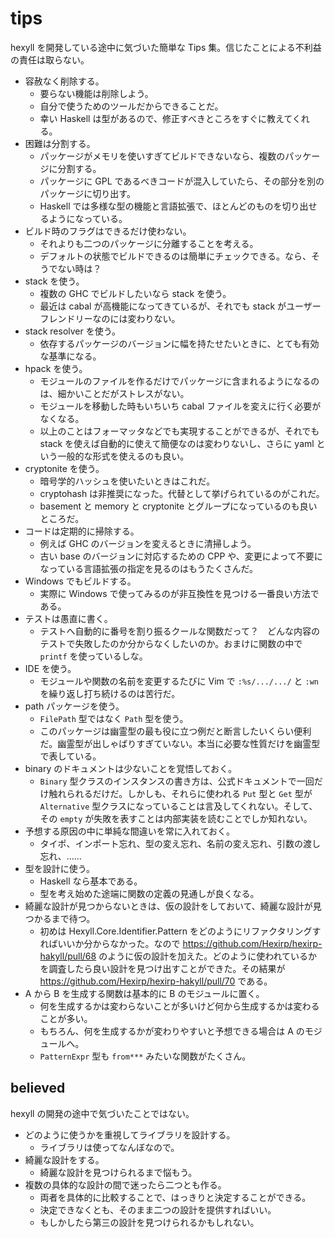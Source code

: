 # tips

hexyll を開発している途中に気づいた簡単な Tips 集。信じたことによる不利益の責任は取らない。

* 容赦なく削除する。
  * 要らない機能は削除しよう。
  * 自分で使うためのツールだからできることだ。
  * 幸い Haskell は型があるので、修正すべきところをすぐに教えてくれる。
* 困難は分割する。
  * パッケージがメモリを使いすぎてビルドできないなら、複数のパッケージに分割する。
  * パッケージに GPL であるべきコードが混入していたら、その部分を別のパッケージに切り出す。
  * Haskell では多様な型の機能と言語拡張で、ほとんどのものを切り出せるようになっている。
* ビルド時のフラグはできるだけ使わない。
  * それよりも二つのパッケージに分離することを考える。
  * デフォルトの状態でビルドできるのは簡単にチェックできる。なら、そうでない時は？
* stack を使う。
  * 複数の GHC でビルドしたいなら stack を使う。
  * 最近は cabal が高機能になってきているが、それでも stack がユーザーフレンドリーなのには変わりない。
* stack resolver を使う。
  * 依存するパッケージのバージョンに幅を持たせたいときに、とても有効な基準になる。
* hpack を使う。
  * モジュールのファイルを作るだけでパッケージに含まれるようになるのは、細かいことだがストレスがない。
  * モジュールを移動した時もいちいち cabal ファイルを変えに行く必要がなくなる。
  * 以上のことはフォーマッタなどでも実現することができるが、それでも stack を使えば自動的に使えて簡便なのは変わりないし、さらに yaml という一般的な形式を使えるのも良い。
* cryptonite を使う。
  * 暗号学的ハッシュを使いたいときはこれだ。
  * cryptohash は非推奨になった。代替として挙げられているのがこれだ。
  * basement と memory と cryptonite とグループになっているのも良いところだ。
* コードは定期的に掃除する。
  * 例えば GHC のバージョンを変えるときに清掃しよう。
  * 古い base のバージョンに対応するための CPP や、変更によって不要になっている言語拡張の指定を見るのはもうたくさんだ。
* Windows でもビルドする。
  * 実際に Windows で使ってみるのが非互換性を見つける一番良い方法である。
* テストは愚直に書く。
  * テストへ自動的に番号を割り振るクールな関数だって？　どんな内容のテストで失敗したのか分からなくしたいのか。おまけに関数の中で `printf` を使っているしな。
* IDE を使う。
  * モジュールや関数の名前を変更するたびに Vim で `:%s/.../.../` と `:wn` を繰り返し打ち続けるのは苦行だ。
* path パッケージを使う。
  * `FilePath` 型ではなく `Path` 型を使う。
  * このパッケージは幽霊型の最も役に立つ例だと断言したいくらい便利だ。幽霊型が出しゃばりすぎていない。本当に必要な性質だけを幽霊型で表している。
* binary のドキュメントは少ないことを覚悟しておく。
  * `Binary` 型クラスのインスタンスの書き方は、公式ドキュメントで一回だけ触れられるだけだ。しかしも、それらに使われる `Put` 型と `Get` 型が `Alternative` 型クラスになっていることは言及してくれない。そして、その `empty` が失敗を表すことは内部実装を読むことでしか知れない。
* 予想する原因の中に単純な間違いを常に入れておく。
  * タイポ、インポート忘れ、型の変え忘れ、名前の変え忘れ、引数の渡し忘れ、……
* 型を設計に使う。
  * Haskell なら基本である。
  * 型を考え始めた途端に関数の定義の見通しが良くなる。
* 綺麗な設計が見つからないときは、仮の設計をしておいて、綺麗な設計が見つかるまで待つ。
  * 初めは Hexyll.Core.Identifier.Pattern をどのようにリファクタリングすればいいか分からなかった。なので https://github.com/Hexirp/hexirp-hakyll/pull/68 のように仮の設計を加えた。どのように使われているかを調査したら良い設計を見つけ出すことができた。その結果が https://github.com/Hexirp/hexirp-hakyll/pull/70 である。
* A から B を生成する関数は基本的に B のモジュールに置く。
  * 何を生成するかは変わらないことが多いけど何から生成するかは変わることが多い。
  * もちろん、何を生成するかが変わりやすいと予想できる場合は A のモジュールへ。
  * `PatternExpr` 型も `from***` みたいな関数がたくさん。

## believed

hexyll の開発の途中で気づいたことではない。

* どのように使うかを重視してライブラリを設計する。
  * ライブラリは使ってなんぼなので。
* 綺麗な設計をする。
  * 綺麗な設計を見つけられるまで悩もう。
* 複数の具体的な設計の間で迷ったら二つとも作る。
  * 両者を具体的に比較することで、はっきりと決定することができる。
  * 決定できなくとも、そのまま二つの設計を提供すればいい。
  * もしかしたら第三の設計を見つけられるかもしれない。
